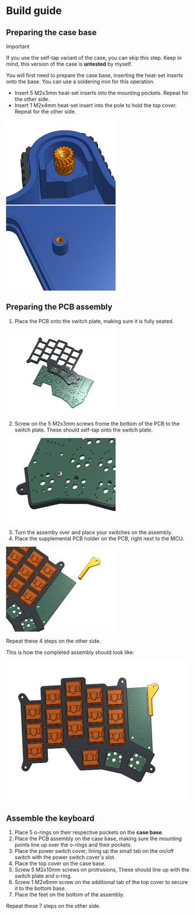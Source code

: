 # Build guide
## Preparing the case base

> [!IMPORTANT]
> If you use the self-tap variant of the case, you can skip this step.
> Keep in mind, this version of the case is **untested** by myself.

You will first need to prepare the case base, inserting the heat-set inserts onto the base. You can use a soldering iron for this operation.

- Insert 5 M2x3mm heat-set inserts into the mounting pockets. Repeat for the other side.
- Insert 1 M2x4mm heat-set insert into the pole to hold the top cover. Repeat for the other side.

<img src="https://github.com/calerouxz/TemperKB-case/blob/9b8007170aac9747909ca2e708a591d84ef99e18/Images/CAD%20assembly/Base%20pocket%20heatsets.png" width=300>

<img src="https://github.com/calerouxz/TemperKB-case/blob/074e582819a92a4d95c419655db4bc0f5046c2de/Images/CAD%20assembly/Base%20heatsets.png" width=300>

## Preparing the PCB assembly
1. Place the PCB onto the switch plate, making sure it is fully seated.

<img src="https://github.com/calerouxz/TemperKB-case/blob/48376b97938b83fd0fbdd340735973a9ecba7853/Images/CAD%20assembly/swpt%20to%20pcb.png" width=300>

2. Screw on the 5 M2x3mm screws frome the bottom of the PCB to the switch plate. These should self-tap onto the switch plate.

<img src="https://github.com/calerouxz/TemperKB-case/blob/48376b97938b83fd0fbdd340735973a9ecba7853/Images/CAD%20assembly/screw%20swpt.png" width=300>

3. Turn the assemby over and place your switches on the assembly.
4. Place the supplemental PCB holder on the PCB, right next to the MCU.

<img src="https://github.com/calerouxz/TemperKB-case/blob/48376b97938b83fd0fbdd340735973a9ecba7853/Images/CAD%20assembly/pcb%20holder.png" width=300>

Repeat these 4 steps on the other side.

This is how the completed assembly should look like:

<img src="https://github.com/calerouxz/TemperKB-case/blob/48376b97938b83fd0fbdd340735973a9ecba7853/Images/CAD%20assembly/pcb%20assy.png" width=500>


## Assemble the keyboard
1. Place 5 o-rings on their respective pockets on the **case base**.
2. Place the PCB assembly on the case base, making sure the mounting points line up over the o-rings and their pockets.
3. Place the power switch cover, lining up the small tab on the on/off switch with the power switch cover's slot.
4. Place the top cover on the case base.
5. Screw 5 M2x10mm screws on protrusions, These should line up with the switch plate and o-ring.
6. Screw 1 M2x6mm screw on the additional tab of the top cover to secure it to the bottom base.
7. Place the feet on the bottom of the assembly.

Repeat these 7 steps on the other side.
